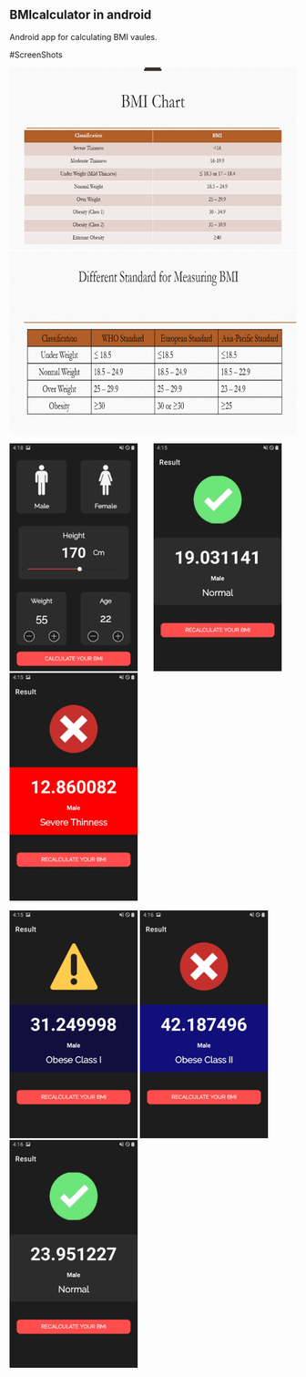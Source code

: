## BMIcalculator in android 
Android app for calculating BMI vaules.

#ScreenShots

<img src="Screenshots/1.PNG" width="640" height="320" > 
<img src="Screenshots/2.PNG" width="640" height="320">

<img src="Screenshots/3.jpg" height="400"> &nbsp;&nbsp;&nbsp;&nbsp;&nbsp; <img src="Screenshots/4.jpg"  height="400"> &nbsp;&nbsp;&nbsp;&nbsp;&nbsp;  <img src="Screenshots/5.jpg"  height="400">

<img src="Screenshots/6.jpg"  height="400">  <img src="Screenshots/7.jpg"  height="400">   <img src="Screenshots/8.jpg"  height="400">
